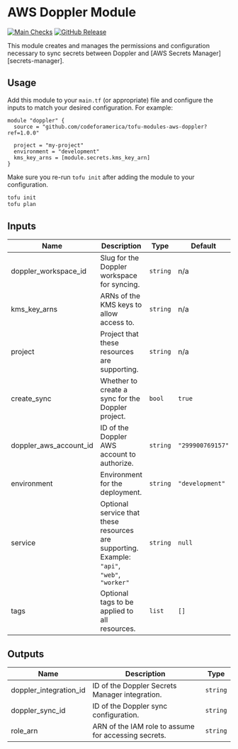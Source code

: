 # AWS Doppler Module

[![Main Checks][badge-checks]][code-checks] [![GitHub Release][badge-release]][latest-release]

This module creates and manages the permissions and configuration necessary to
sync secrets between Doppler and [AWS Secrets Manager][secrets-manager].

## Usage

Add this module to your `main.tf` (or appropriate) file and configure the inputs
to match your desired configuration. For example:

```hcl
module "doppler" {
  source = "github.com/codeforamerica/tofu-modules-aws-doppler?ref=1.0.0"

  project = "my-project"
  environment = "development"
  kms_key_arns = [module.secrets.kms_key_arn]
}
```

Make sure you re-run `tofu init` after adding the module to your configuration.

```bash
tofu init
tofu plan
```

## Inputs

| Name                   | Description                                                                                 | Type     | Default          | Required |
|------------------------|---------------------------------------------------------------------------------------------|----------|------------------|----------|
| doppler_workspace_id   | Slug for the Doppler workspace for syncing.                                                 | `string` | n/a              | yes      |
| kms_key_arns           | ARNs of the KMS keys to allow access to.                                                    | `string` | n/a              | yes      |
| project                | Project that these resources are supporting.                                                | `string` | n/a              | yes      |
| create_sync            | Whether to create a sync for the Doppler project.                                           | `bool`   | `true`           | no       |
| doppler_aws_account_id | ID of the Doppler AWS account to authorize.                                                 | `string` | `"299900769157"` | no       |
| environment            | Environment for the deployment.                                                             | `string` | `"development"`  | no       |
| service                | Optional service that these resources are supporting. Example: `"api"`, `"web"`, `"worker"` | `string` | `null`           | no       |
| tags                   | Optional tags to be applied to all resources.                                               | `list`   | `[]`             | no       |

## Outputs

| Name                   | Description                                          | Type     |
|------------------------|------------------------------------------------------|----------|
| doppler_integration_id | ID of the Doppler Secrets Manager integration.       | `string` |
| doppler_sync_id        | ID of the Doppler sync configuration.                | `string` |
| role_arn               | ARN of the IAM role to assume for accessing secrets. | `string` |


[badge-checks]: https://github.com/codeforamerica/tofu-modules-aws-doppler/actions/workflows/main.yaml/badge.svg
[badge-release]: https://img.shields.io/github/v/release/codeforamerica/tofu-modules-aws-doppler?logo=github&label=Latest%20Release
[code-checks]: https://github.com/codeforamerica/tofu-modules-aws-doppler/actions/workflows/main.yaml
[latest-release]: https://github.com/codeforamerica/tofu-modules-aws-doppler/releases/latest
[tofu-modules]: https://github.com/codeforamerica/tofu-modules
